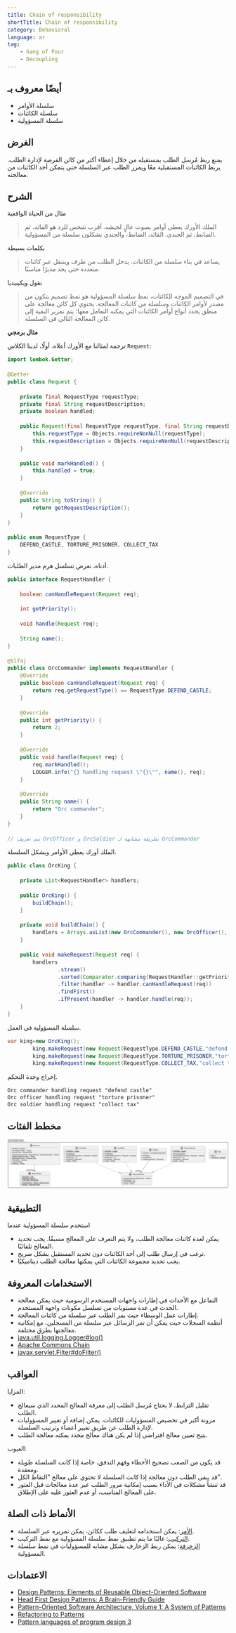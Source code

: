 ```yaml
---
title: Chain of responsibility
shortTitle: Chain of responsibility
category: Behavioral
language: ar
tag:
    - Gang of Four
    - Decoupling
---
```


## أيضًا معروف بـ

* سلسلة الأوامر
* سلسلة الكائنات
* سلسلة المسؤولية

## الغرض

يمنع ربط مُرسل الطلب بمستقبله من خلال إعطاء أكثر من كائن الفرصة لإدارة الطلب. يربط الكائنات المستقبلية معًا ويمرر الطلب عبر السلسلة حتى يتمكن أحد الكائنات من معالجته.

## الشرح

مثال من الحياة الواقعية

> الملك الأورك يعطي أوامر بصوت عالٍ لجيشه. أقرب شخص للرد هو القائد، ثم الضابط، ثم الجندي. القائد، الضابط، والجندي يشكلون سلسلة من المسؤولية.

بكلمات بسيطة

> يساعد في بناء سلسلة من الكائنات. يدخل الطلب من طرف ويتنقل عبر كائنات متعددة حتى يجد مديرًا مناسبًا.

تقول ويكيبيديا

> في التصميم الموجه للكائنات، نمط سلسلة المسؤولية هو نمط تصميم يتكون من مصدر لأوامر الكائنات وسلسلة من كائنات المعالجة. يحتوي كل كائن معالجة على منطق يحدد أنواع أوامر الكائنات التي يمكنه التعامل معها؛ يتم تمرير البقية إلى كائن المعالجة التالي في السلسلة.

**مثال برمجي**

ترجمة لمثالنا مع الأورك أعلاه. أولًا، لدينا الكلاس `Request`:


```java
import lombok.Getter;

@Getter
public class Request {

    private final RequestType requestType;
    private final String requestDescription;
    private boolean handled;

    public Request(final RequestType requestType, final String requestDescription) {
        this.requestType = Objects.requireNonNull(requestType);
        this.requestDescription = Objects.requireNonNull(requestDescription);
    }

    public void markHandled() {
        this.handled = true;
    }

    @Override
    public String toString() {
        return getRequestDescription();
    }
}

public enum RequestType {
    DEFEND_CASTLE, TORTURE_PRISONER, COLLECT_TAX
}
```

أدناه، نعرض تسلسل هرم مدير الطلبات.


```java
public interface RequestHandler {

    boolean canHandleRequest(Request req);

    int getPriority();

    void handle(Request req);

    String name();
}

@Slf4j
public class OrcCommander implements RequestHandler {
    @Override
    public boolean canHandleRequest(Request req) {
        return req.getRequestType() == RequestType.DEFEND_CASTLE;
    }

    @Override
    public int getPriority() {
        return 2;
    }

    @Override
    public void handle(Request req) {
        req.markHandled();
        LOGGER.info("{} handling request \"{}\"", name(), req);
    }

    @Override
    public String name() {
        return "Orc commander";
    }
}

// يتم تعريف OrcOfficer و OrcSoldier بطريقة مشابهة لـ OrcCommander


```

الملك أورك يعطي الأوامر ويشكل السلسلة.


```java
public class OrcKing {

    private List<RequestHandler> handlers;

    public OrcKing() {
        buildChain();
    }

    private void buildChain() {
        handlers = Arrays.asList(new OrcCommander(), new OrcOfficer(), new OrcSoldier());
    }

    public void makeRequest(Request req) {
        handlers
                .stream()
                .sorted(Comparator.comparing(RequestHandler::getPriority))
                .filter(handler -> handler.canHandleRequest(req))
                .findFirst()
                .ifPresent(handler -> handler.handle(req));
    }
}
```

سلسلة المسؤولية في العمل.


```java
var king=new OrcKing();
        king.makeRequest(new Request(RequestType.DEFEND_CASTLE,"defend castle"));
        king.makeRequest(new Request(RequestType.TORTURE_PRISONER,"torture prisoner"));
        king.makeRequest(new Request(RequestType.COLLECT_TAX,"collect tax"));
```

إخراج وحدة التحكم.


```
Orc commander handling request "defend castle"
Orc officer handling request "torture prisoner"
Orc soldier handling request "collect tax"
```

## مخطط الفئات

![alt text](./etc/chain-of-responsibility.urm.png "مخطط الفئات لسلسلة المسؤولية")

## التطبيقية

استخدم سلسلة المسؤولية عندما

* يمكن لعدة كائنات معالجة الطلب، ولا يتم التعرف على المعالج مسبقًا. يجب تحديد المعالج تلقائيًا.
* ترغب في إرسال طلب إلى أحد الكائنات دون تحديد المستقبل بشكل صريح.
* يجب تحديد مجموعة الكائنات التي يمكنها معالجة الطلب ديناميكيًا.

## الاستخدامات المعروفة

* التفاعل مع الأحداث في إطارات واجهات المستخدم الرسومية حيث يمكن معالجة الحدث في عدة مستويات من تسلسل مكونات واجهة المستخدم.
* إطارات عمل الوسطاء حيث يمر الطلب عبر سلسلة من كائنات المعالجة.
* أنظمة السجلات حيث يمكن أن تمر الرسائل عبر سلسلة من المسجلين، مع إمكانية معالجتها بطرق مختلفة.
* [java.util.logging.Logger#log()](http://docs.oracle.com/javase/8/docs/api/java/util/logging/Logger.html#log%28java.util.logging.Level,%20java.lang.String%29)
* [Apache Commons Chain](https://commons.apache.org/proper/commons-chain/index.html)
* [javax.servlet.Filter#doFilter()](http://docs.oracle.com/javaee/7/api/javax/servlet/Filter.html#doFilter-javax.servlet.ServletRequest-javax.servlet.ServletResponse-javax.servlet.FilterChain-)

## العواقب

المزايا:

* تقليل الترابط. لا يحتاج مُرسل الطلب إلى معرفة المعالج المحدد الذي سيعالج الطلب.
* مرونة أكبر في تخصيص المسؤوليات للكائنات. يمكن إضافة أو تغيير المسؤوليات لإدارة الطلب عن طريق تغيير أعضاء وترتيب السلسلة.
* يتيح تعيين معالج افتراضي إذا لم يكن هناك معالج محدد يمكنه معالجة الطلب.

العيوب:

* قد يكون من الصعب تصحيح الأخطاء وفهم التدفق، خاصة إذا كانت السلسلة طويلة ومعقدة.
* قد يبقى الطلب دون معالجة إذا كانت السلسلة لا تحتوي على معالج "التقاط الكل".
* قد تنشأ مشكلات في الأداء بسبب إمكانية مرور الطلب عبر عدة معالجات قبل العثور على المعالج المناسب، أو عدم العثور عليه على الإطلاق.

## الأنماط ذات الصلة

* [الأمر](https://java-design-patterns.com/patterns/command/): يمكن استخدامه لتغليف طلب ككائن، يمكن تمريره عبر السلسلة.
* [التركيب](https://java-design-patterns.com/patterns/composite/): غالبًا ما يتم تطبيق نمط سلسلة المسؤولية مع نمط التركيب.
* [الزخرفة](https://java-design-patterns.com/patterns/decorator/): يمكن ربط الزخارف بشكل مشابه للمسؤوليات في نمط سلسلة المسؤولية.

## الاعتمادات

* [Design Patterns: Elements of Reusable Object-Oriented Software](https://www.amazon.com/gp/product/0201633612/ref=as_li_tl?ie=UTF8&camp=1789&creative=9325&creativeASIN=0201633612&linkCode=as2&tag=javadesignpat-20&linkId=675d49790ce11db99d90bde47f1aeb59)
* [Head First Design Patterns: A Brain-Friendly Guide](https://www.amazon.com/gp/product/0596007124/ref=as_li_tl?ie=UTF8&camp=1789&creative=9325&creativeASIN=0596007124&linkCode=as2&tag=javadesignpat-20&linkId=6b8b6eea86021af6c8e3cd3fc382cb5b)
* [Pattern-Oriented Software Architecture, Volume 1: A System of Patterns](https://amzn.to/3PAJUg5)
* [Refactoring to Patterns](https://amzn.to/3VOO4F5)
* [Pattern languages of program design 3](https://amzn.to/4a4NxTH)
